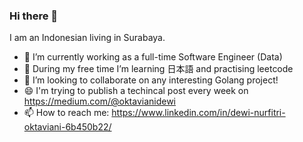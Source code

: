 ### Hi there 👋

<!--
**oktavianidewi/oktavianidewi** is a ✨ _special_ ✨ repository because its `README.md` (this file) appears on your GitHub profile.

Here are some ideas to get you started:

- 🔭 I’m currently working on ...
- 🌱 I’m currently learning ...
- 👯 I’m looking to collaborate on ...
- 🤔 I’m looking for help with ...
- 💬 Ask me about ...
- 📫 How to reach me: ...
- 😄 Pronouns: ...
- ⚡ Fun fact: ...
-->

I am an Indonesian living in Surabaya. 

- 🔭 I’m currently working as a full-time Software Engineer (Data)
- 🌱 During my free time I’m learning 日本語 and practising leetcode
- 👯 I’m looking to collaborate on any interesting Golang project!
- 😄 I'm trying to publish a techincal post every week on https://medium.com/@oktavianidewi 
- 📫 How to reach me: https://www.linkedin.com/in/dewi-nurfitri-oktaviani-6b450b22/
